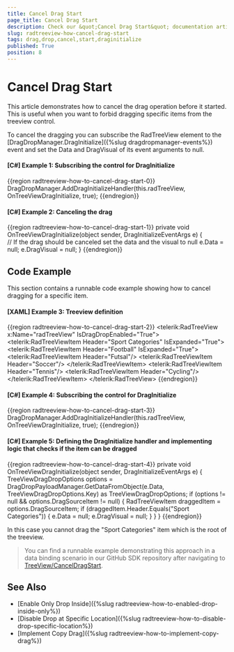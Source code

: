 ```yaml
---
title: Cancel Drag Start
page_title: Cancel Drag Start
description: Check our &quot;Cancel Drag Start&quot; documentation article for the RadTreeView {{ site.framework_name }} control.
slug: radtreeview-how-cancel-drag-start
tags: drag,drop,cancel,start,draginitialize
published: True
position: 8
---
```


# Cancel Drag Start

This article demonstrates how to cancel the drag operation before it started. This is useful when you want to forbid dragging specific items from the treeview control.

To cancel the dragging you can subscribe the RadTreeView element to the [DragDropManager.DragInitialize]({%slug dragdropmanager-events%}) event and set the Data and DragVisual of its event arguments to null.

#### __[C#] Example 1: Subscribing the control for DragInitialize__
{{region radtreeview-how-to-cancel-drag-start-0}}
	DragDropManager.AddDragInitializeHandler(this.radTreeView, OnTreeViewDragInitialize, true);
{{endregion}}	

#### __[C#] Example 2: Canceling the drag__
{{region radtreeview-how-to-cancel-drag-start-1}}
	private void OnTreeViewDragInitialize(object sender, DragInitializeEventArgs e)
	{	
		// If the drag should be canceled set the data and the visual to null
		e.Data = null;
		e.DragVisual = null;
	}
{{endregion}}

## Code Example

This section contains a runnable code example showing how to cancel dragging for a specific item.

#### __[XAML] Example 3: Treeview definition__
{{region radtreeview-how-to-cancel-drag-start-2}}
	<telerik:RadTreeView x:Name="radTreeView" IsDragDropEnabled="True">
		<telerik:RadTreeViewItem Header="Sport Categories" IsExpanded="True">
			<telerik:RadTreeViewItem Header="Football" IsExpanded="True">
				<telerik:RadTreeViewItem Header="Futsal"/>
				<telerik:RadTreeViewItem Header="Soccer"/>
			</telerik:RadTreeViewItem>
			<telerik:RadTreeViewItem Header="Tennis"/>
			<telerik:RadTreeViewItem Header="Cycling"/>
		</telerik:RadTreeViewItem>
	</telerik:RadTreeView>
{{endregion}}

#### __[C#] Example 4: Subscribing the control for DragInitialize__
{{region radtreeview-how-to-cancel-drag-start-3}}
	DragDropManager.AddDragInitializeHandler(this.radTreeView, OnTreeViewDragInitialize, true);
{{endregion}}
	
#### __[C#] Example 5: Defining the DragInitialize handler and implementing logic that checks if the item can be dragged__
{{region radtreeview-how-to-cancel-drag-start-4}}
	private void OnTreeViewDragInitialize(object sender, DragInitializeEventArgs e)
	{
		TreeViewDragDropOptions options = DragDropPayloadManager.GetDataFromObject(e.Data, TreeViewDragDropOptions.Key) as TreeViewDragDropOptions;
		if (options != null && options.DragSourceItem != null)
		{
			RadTreeViewItem draggedItem = options.DragSourceItem;
			if (draggedItem.Header.Equals("Sport Categories"))
			{
				e.Data = null;
				e.DragVisual = null;
			}
		}
	}
{{endregion}}

In this case you cannot drag the "Sport Categories" item which is the root of the treeview.

> You can find a runnable example demonstrating this approach in a data binding scenario in our GitHub SDK repository after navigating to [TreeView/CancelDragStart](https://github.com/telerik/xaml-sdk/tree/master/TreeView/CancelDragStart).

## See Also
 * [Enable Only Drop Inside]({%slug radtreeview-how-to-enabled-drop-inside-only%})
 * [Disable Drop at Specific Location]({%slug radtreeview-how-to-disable-drop-specific-location%})
 * [Implement Copy Drag]({%slug radtreeview-how-to-implement-copy-drag%})